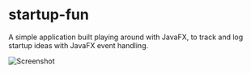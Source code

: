 # startup-fun
A simple application built playing around with JavaFX, to track and log startup ideas with JavaFX event handling.


![Screenshot](https://raw.github.com/RlundqvistJr/startup-fun/resources/application-scrnshot.png)

